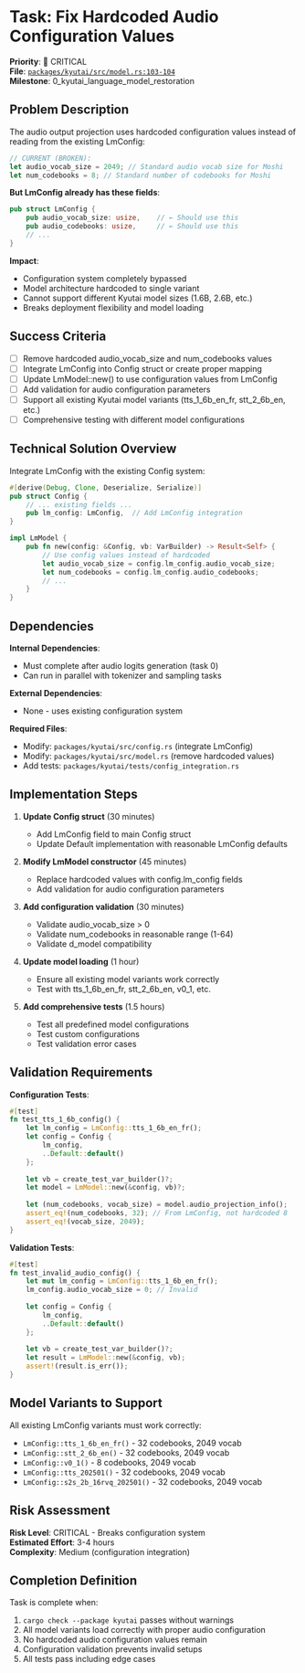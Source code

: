 # Task: Fix Hardcoded Audio Configuration Values

**Priority**: 🚨 CRITICAL  
**File**: [`packages/kyutai/src/model.rs:103-104`](../../packages/kyutai/src/model.rs#L103)  
**Milestone**: 0_kyutai_language_model_restoration  

## Problem Description

The audio output projection uses hardcoded configuration values instead of reading from the existing LmConfig:

```rust
// CURRENT (BROKEN):
let audio_vocab_size = 2049; // Standard audio vocab size for Moshi
let num_codebooks = 8; // Standard number of codebooks for Moshi
```

**But LmConfig already has these fields**:
```rust
pub struct LmConfig {
    pub audio_vocab_size: usize,    // ← Should use this
    pub audio_codebooks: usize,     // ← Should use this
    // ...
}
```

**Impact**: 
- Configuration system completely bypassed
- Model architecture hardcoded to single variant
- Cannot support different Kyutai model sizes (1.6B, 2.6B, etc.)
- Breaks deployment flexibility and model loading

## Success Criteria

- [ ] Remove hardcoded audio_vocab_size and num_codebooks values
- [ ] Integrate LmConfig into Config struct or create proper mapping
- [ ] Update LmModel::new() to use configuration values from LmConfig
- [ ] Add validation for audio configuration parameters
- [ ] Support all existing Kyutai model variants (tts_1_6b_en_fr, stt_2_6b_en, etc.)
- [ ] Comprehensive testing with different model configurations

## Technical Solution Overview

Integrate LmConfig with the existing Config system:

```rust
#[derive(Debug, Clone, Deserialize, Serialize)]
pub struct Config {
    // ... existing fields ...
    pub lm_config: LmConfig,  // Add LmConfig integration
}

impl LmModel {
    pub fn new(config: &Config, vb: VarBuilder) -> Result<Self> {
        // Use config values instead of hardcoded
        let audio_vocab_size = config.lm_config.audio_vocab_size;
        let num_codebooks = config.lm_config.audio_codebooks;
        // ...
    }
}
```

## Dependencies

**Internal Dependencies**:
- Must complete after audio logits generation (task 0)
- Can run in parallel with tokenizer and sampling tasks

**External Dependencies**:
- None - uses existing configuration system

**Required Files**:
- Modify: `packages/kyutai/src/config.rs` (integrate LmConfig)
- Modify: `packages/kyutai/src/model.rs` (remove hardcoded values)
- Add tests: `packages/kyutai/tests/config_integration.rs`

## Implementation Steps

1. **Update Config struct** (30 minutes)
   - Add LmConfig field to main Config struct
   - Update Default implementation with reasonable LmConfig defaults

2. **Modify LmModel constructor** (45 minutes)
   - Replace hardcoded values with config.lm_config fields
   - Add validation for audio configuration parameters

3. **Add configuration validation** (30 minutes)
   - Validate audio_vocab_size > 0
   - Validate num_codebooks in reasonable range (1-64)
   - Validate d_model compatibility

4. **Update model loading** (1 hour)
   - Ensure all existing model variants work correctly
   - Test with tts_1_6b_en_fr, stt_2_6b_en, v0_1, etc.

5. **Add comprehensive tests** (1.5 hours)
   - Test all predefined model configurations
   - Test custom configurations
   - Test validation error cases

## Validation Requirements

**Configuration Tests**:
```rust
#[test]
fn test_tts_1_6b_config() {
    let lm_config = LmConfig::tts_1_6b_en_fr();
    let config = Config {
        lm_config,
        ..Default::default()
    };
    
    let vb = create_test_var_builder()?;
    let model = LmModel::new(&config, vb)?;
    
    let (num_codebooks, vocab_size) = model.audio_projection_info();
    assert_eq!(num_codebooks, 32); // From LmConfig, not hardcoded 8
    assert_eq!(vocab_size, 2049);
}
```

**Validation Tests**:
```rust
#[test]
fn test_invalid_audio_config() {
    let mut lm_config = LmConfig::tts_1_6b_en_fr();
    lm_config.audio_vocab_size = 0; // Invalid
    
    let config = Config {
        lm_config,
        ..Default::default()
    };
    
    let vb = create_test_var_builder()?;
    let result = LmModel::new(&config, vb);
    assert!(result.is_err());
}
```

## Model Variants to Support

All existing LmConfig variants must work correctly:
- `LmConfig::tts_1_6b_en_fr()` - 32 codebooks, 2049 vocab
- `LmConfig::stt_2_6b_en()` - 32 codebooks, 2049 vocab  
- `LmConfig::v0_1()` - 8 codebooks, 2049 vocab
- `LmConfig::tts_202501()` - 32 codebooks, 2049 vocab
- `LmConfig::s2s_2b_16rvq_202501()` - 32 codebooks, 2049 vocab

## Risk Assessment

**Risk Level**: CRITICAL - Breaks configuration system  
**Estimated Effort**: 3-4 hours  
**Complexity**: Medium (configuration integration)

## Completion Definition

Task is complete when:
1. `cargo check --package kyutai` passes without warnings
2. All model variants load correctly with proper audio configuration
3. No hardcoded audio configuration values remain
4. Configuration validation prevents invalid setups
5. All tests pass including edge cases